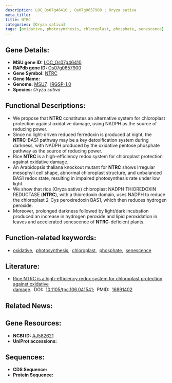 ```yaml
---
description: LOC_Os07g46410 ; Os07g0657900 ; Oryza sativa
meta_title:
title: NTRC
categories: [Oryza sativa]
tags: [oxidative, photosynthesis, chloroplast, phosphate, senescence]
---
```


## Gene Details:
- **MSU gene ID:** [LOC_Os07g46410](http://rice.uga.edu/cgi-bin/ORF_infopage.cgi?orf=LOC_Os07g46410)  
- **RAPdb gene ID:** [Os07g0657900](https://rapdb.dna.affrc.go.jp/locus/?name=Os07g0657900)  
- **Gene Symbol:** <u>NTRC</u>
- **Gene Name:**
- **Genome:**  [MSU7](http://rice.uga.edu/),&nbsp;&nbsp;[IRGSP-1.0](https://rapdb.dna.affrc.go.jp/download/irgsp1.html)
- **Species:** *Oryza sativa*

## Functional Descriptions:
   - We propose that **NTRC** constitutes an alternative system for chloroplast protection against oxidative damage, using NADPH as the source of reducing power.
   - Since no light-driven reduced ferredoxin is produced at night, the **NTRC**-BAS1 pathway may be a key detoxification system during darkness, with NADPH produced by the oxidative pentose phosphate pathway as the source of reducing power.
   - Rice **NTRC** is a high-efficiency redox system for chloroplast protection against oxidative damage.
   - An Arabidopsis thaliana knockout mutant for **NTRC** shows irregular mesophyll cell shape, abnormal chloroplast structure, and unbalanced BAS1 redox state, resulting in impaired photosynthesis rate under low light.
   - We show that rice (Oryza sativa) chloroplast NADPH THIOREDOXIN REDUCTASE (**NTRC**), with a thioredoxin domain, uses NADPH to reduce the chloroplast 2-Cys peroxiredoxin BAS1, which then reduces hydrogen peroxide.
   - Moreover, prolonged darkness followed by light/dark incubation produced an increase in hydrogen peroxide and lipid peroxidation in leaves and accelerated senescence of **NTRC**-deficient plants.

## Function-related keywords:
   - [oxidative](/tags/oxidative/),&nbsp;&nbsp;[photosynthesis](/tags/photosynthesis/),&nbsp;&nbsp;[chloroplast](/tags/chloroplast/),&nbsp;&nbsp;[phosphate](/tags/phosphate/),&nbsp;&nbsp;[senescence](/tags/senescence/)

## Literature:
   - [Rice NTRC is a high-efficiency redox system for chloroplast protection against oxidative damage](https://www.doi.org/10.1105/tpc.106.041541).&nbsp;&nbsp;DOI:&nbsp;&nbsp;[10.1105/tpc.106.041541](https://www.doi.org/10.1105/tpc.106.041541);&nbsp;&nbsp;PMID:&nbsp;&nbsp;[16891402](https://pubmed.ncbi.nlm.nih.gov/16891402/)

## Related News:

## Gene Resources:
- **NCBI ID:**  [AJ582621](http://www.ncbi.nlm.nih.gov/nuccore/AJ582621)
- **UniProt accessions:** [](https://www.uniprot.org/uniprotkb//entry)

## Sequences:
- **CDS Sequence:**
- **Protein Sequence:**
